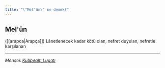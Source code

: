```yaml
---
title: "\"Mel'ûn\" ne demek?"
---
```


## Mel'ûn
([[arapca|Arapça]]) Lânetlenecek kadar kötü olan, nefret duyulan, nefretle karşılanan

---
*Menşei: [Kubbealtı Lugatı](https://www.lugatim.com/s/Mel'ûn)*